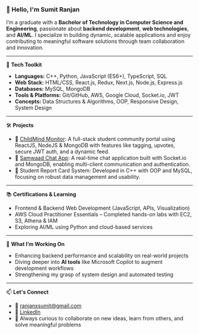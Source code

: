 ### 👋 Hello, I'm Sumit Ranjan

I’m a graduate with a **Bachelor of Technology in Computer Science and Engineering**, passionate about **backend development**, **web technologies**, and **AI/ML**. I specialize in building dynamic, scalable applications and enjoy contributing to meaningful software solutions through team collaboration and innovation.


---

🔧 **Tech Toolkit**
- **Languages:** C++, Python, JavaScript (ES6+), TypeScript, SQL
- **Web Stack:** HTML/CSS, React.js, Redux, Next.js, Node.js, Express.js
- **Databases:** MySQL, MongoDB
- **Tools & Platforms:** Git/GitHub, AWS, Google Cloud, Socket.io, JWT
- **Concepts:** Data Structures & Algorithms, OOP, Responsive Design, System Design

---

🛠 **Projects**
- 🧵 [ChildMind Monitor](https://github.com/ranjanxsumit/community-forum): A full-stack student community portal using ReactJS, NodeJS & MongoDB with features like tagging, upvotes, secure JWT auth, and a dynamic feed.
- 💬 [Samwaad Chat App](https://github.com/ranjanxsumit/samwaad-chat-app/tree/main): A real-time chat application built with Socket.io and MongoDB, enabling multi-client communication and authentication.
- 🧾 Student Report Card System: Developed in C++ with OOP and MySQL, focusing on robust data management and usability.

---

📚 **Certifications & Learning**
- Frontend & Backend Web Development (JavaScript, APIs, Visualization)
- AWS Cloud Practitioner Essentials – Completed hands-on labs with EC2, S3, Athena & IAM
- Exploring AI/ML using Python and cloud-based services

---

🎯 **What I’m Working On**
- Enhancing backend performance and scalability on real-world projects
- Diving deeper into **AI tools** like Microsoft Copilot to augment development workflows
- Strengthening my grasp of system design and automated testing

---

📫 **Let's Connect**
- 📧 ranjanxsumit@gmail.com
- 💼 [LinkedIn](https://www.linkedin.com/in/ranjanxsumit/) 
- 🧠 Always curious to collaborate on new ideas, learn from others, and solve meaningful problems

